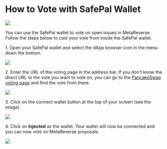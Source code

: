 # How to Vote with SafePal Wallet

![](../../.gitbook/assets/docs-masthead-8-.png)

You can use the SafePal wallet to vote on open issues in MetaReverse. Follow the steps below to cast your vote from inside the SafePal wallet.

1\. Open your SafePal wallet and select the dApp browser icon in the menu down the bottom.

![](../../.gitbook/assets/safepal-1.png)

2\. Enter the URL of the voting page in the address bar. If you don't know the direct URL to the vote you want to vote on, you can go to the [PancakeSwap voting page](https://voting.pancakeswap.finance) and find the vote from there.

![](../../.gitbook/assets/safepal-2.png)

3\. Click on the connect wallet button at the top of your screen (see the image).

![](../../.gitbook/assets/safepal-3.png)

4\. Click on **Injected** as the wallet. Your wallet will now be connected and you can now vote on MetaReverse proposals.

![](../../.gitbook/assets/safepal-4.png)

